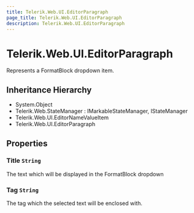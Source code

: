 ```yaml
---
title: Telerik.Web.UI.EditorParagraph
page_title: Telerik.Web.UI.EditorParagraph
description: Telerik.Web.UI.EditorParagraph
---
```


# Telerik.Web.UI.EditorParagraph

Represents a FormatBlock dropdown item.

## Inheritance Hierarchy

* System.Object
* Telerik.Web.StateManager : IMarkableStateManager, IStateManager
* Telerik.Web.UI.EditorNameValueItem
* Telerik.Web.UI.EditorParagraph

## Properties

###  Title `String`

The text which will be displayed in the FormatBlock dropdown

###  Tag `String`

The tag which the selected text will be enclosed with.

